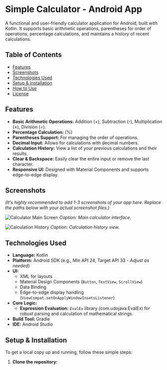 # Simple Calculator - Android App

A functional and user-friendly calculator application for Android, built with Kotlin. It supports basic arithmetic operations, parentheses for order of operations, percentage calculations, and maintains a history of recent calculations.

## Table of Contents
* [Features](#features)
* [Screenshots](#screenshots)
* [Technologies Used](#technologies-used)
* [Setup & Installation](#setup--installation)
* [How to Use](#how-to-use)
* [License](#license)

## Features
*   **Basic Arithmetic Operations:** Addition (+), Subtraction (-), Multiplication (×), Division (÷).
*   **Percentage Calculation:** (%)
*   **Parentheses Support:** For managing the order of operations.
*   **Decimal Input:** Allows for calculations with decimal numbers.
*   **Calculation History:** View a list of your previous calculations and their results.
*   **Clear & Backspace:** Easily clear the entire input or remove the last character.
*   **Responsive UI:** Designed with Material Components and supports edge-to-edge display.

## Screenshots
*(It's highly recommended to add 1-3 screenshots of your app here. Replace the paths below with your actual screenshot files.)*

![Calculator Main Screen](path/to/your/screenshot_main.png)
*Caption: Main calculator interface.*

![Calculation History](path/to/your/screenshot_history.png)
*Caption: Calculation history view.*

## Technologies Used
*   **Language:** Kotlin
*   **Platform:** Android SDK (e.g., Min API 24, Target API 33 - *Adjust as needed*)
*   **UI:**
    *   XML for layouts
    *   Material Design Components (`Button`, `TextView`, `ScrollView`)
    *   Data Binding
    *   Edge-to-edge display handling (`ViewCompat.setOnApplyWindowInsetsListener`)
*   **Core Logic:**
    *   **Expression Evaluation:** `EvalEx` library (com.udojava:EvalEx) for robust parsing and calculation of mathematical strings.
*   **Build Tool:** Gradle
*   **IDE:** Android Studio

## Setup & Installation

To get a local copy up and running, follow these simple steps:

1.  **Clone the repository:**
    
